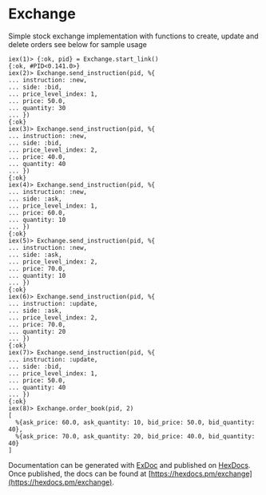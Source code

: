 # Exchange

Simple stock exchange implementation with functions to create, update and delete orders see below 
for sample usage 

```
iex(1)> {:ok, pid} = Exchange.start_link()
{:ok, #PID<0.141.0>}
iex(2)> Exchange.send_instruction(pid, %{
... instruction: :new,
... side: :bid,
... price_level_index: 1, 
... price: 50.0,
... quantity: 30
... })
{:ok}
iex(3)> Exchange.send_instruction(pid, %{
... instruction: :new,
... side: :bid,
... price_level_index: 2, 
... price: 40.0,
... quantity: 40
... })
{:ok}
iex(4)> Exchange.send_instruction(pid, %{
... instruction: :new,
... side: :ask,
... price_level_index: 1, 
... price: 60.0,
... quantity: 10
... })
{:ok}
iex(5)> Exchange.send_instruction(pid, %{
... instruction: :new,
... side: :ask,
... price_level_index: 2, 
... price: 70.0,
... quantity: 10
... })
{:ok}
iex(6)> Exchange.send_instruction(pid, %{
... instruction: :update,
... side: :ask,
... price_level_index: 2, 
... price: 70.0,
... quantity: 20
... })
{:ok}
iex(7)> Exchange.send_instruction(pid, %{
... instruction: :update,
... side: :bid,
... price_level_index: 1, 
... price: 50.0,
... quantity: 40
... })
{:ok}
iex(8)> Exchange.order_book(pid, 2)
[
  %{ask_price: 60.0, ask_quantity: 10, bid_price: 50.0, bid_quantity: 40},
  %{ask_price: 70.0, ask_quantity: 20, bid_price: 40.0, bid_quantity: 40}
]
```
Documentation can be generated with [ExDoc](https://github.com/elixir-lang/ex_doc)
and published on [HexDocs](https://hexdocs.pm). Once published, the docs can
be found at [https://hexdocs.pm/exchange](https://hexdocs.pm/exchange).

